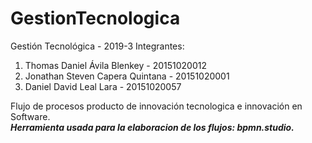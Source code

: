 # GestionTecnologica
Gestión Tecnológica - 2019-3
Integrantes: 
<ol>
<li>Thomas Daniel Ávila Blenkey  -  20151020012</li> 
<li>Jonathan Steven Capera Quintana - 20151020001</li> 
<li>Daniel David Leal Lara - 20151020057</li>
</ol>

Flujo de procesos producto de innovación tecnologica e innovación en Software.</br>
<i><b>Herramienta usada para la elaboracion de los flujos: bpmn.studio.</b></i>
